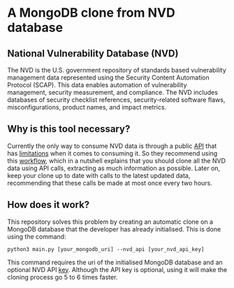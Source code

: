# A MongoDB clone from NVD database

## National Vulnerability Database (NVD)

The NVD is the U.S. government repository of standards based vulnerability management data represented using the Security Content Automation Protocol (SCAP). This data enables automation of vulnerability management, security measurement, and compliance. The NVD includes databases of security checklist references, security-related software flaws, misconfigurations, product names, and impact metrics.

## Why is this tool necessary?

Currently the only way to consume NVD data is through a public [API](https://nvd.nist.gov/general/news/api-20-announcements) that has [limitations](https://nvd.nist.gov/general/news/API-Key-Announcement) when it comes to consuming it. So they recommend using this [workflow](https://nvd.nist.gov/developers/api-workflows), which in a nutshell explains that you should clone all the NVD data using API calls, extracting as much information as possible. Later on, keep your clone up to date with calls to the latest updated data, recommending that these calls be made at most once every two hours.

## How does it work?

This repository solves this problem by creating an automatic clone on a MongoDB database that the developer has already initialised. This is done using the command:

```
python3 main.py [your_mongodb_uri] --nvd_api [your_nvd_api_key]
```

This command requires the uri of the initialised MongoDB database and an optional NVD API [key](https://nvd.nist.gov/developers/request-an-api-key). Although the API key is optional, using it will make the cloning process go 5 to 6 times faster.
